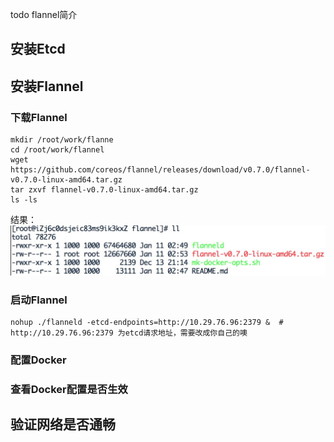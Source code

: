 todo flannel简介

## 安装Etcd

## 安装Flannel


### 下载Flannel


```
mkdir /root/work/flanne
cd /root/work/flannel
wget https://github.com/coreos/flannel/releases/download/v0.7.0/flannel-v0.7.0-linux-amd64.tar.gz
tar zxvf flannel-v0.7.0-linux-amd64.tar.gz
ls -ls
```
    
结果：![](images/0002/00AD067C-53F7-43EF-A8CA-F77CD72471BA.png)    
    
### 启动Flannel


```
nohup ./flanneld -etcd-endpoints=http://10.29.76.96:2379 &  # http://10.29.76.96:2379 为etcd请求地址，需要改成你自己的噢

```
    

### 配置Docker

### 查看Docker配置是否生效

## 验证网络是否通畅 





